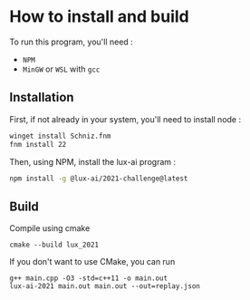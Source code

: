 # How to install and build


To run this program, you'll need :
- `NPM`
- `MinGW` or `WSL` with `gcc`


## Installation
First, if not already in your system, you'll need to install node :
```sh
winget install Schniz.fnm
fnm install 22
```

Then, using NPM, install the lux-ai program :
```sh
npm install -g @lux-ai/2021-challenge@latest
```

## Build

Compile using cmake
```shell
cmake --build lux_2021
```

If you don't want to use CMake, you can run
```shell
g++ main.cpp -O3 -std=c++11 -o main.out
lux-ai-2021 main.out main.out --out=replay.json
```
